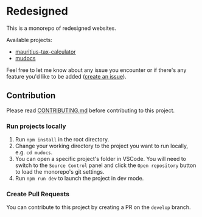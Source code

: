 # Redesigned

This is a monorepo of redesigned websites.

Available projects:

- [mauritius-tax-calculator](https://mauritius-tax-calculator.netlify.app)
- [mudocs](https://mu-docs.netlify.app)

Feel free to let me know about any issue you encounter or if there's any feature you'd like to be added ([create an issue](https://github.com/n-d-r-d-g/redesigned/issues)).

## Contribution

Please read [CONTRIBUTING.md](https://github.com/n-d-r-d-g/redesigned/blob/main/CONTRIBUTING.md) before contributing to this project.

### Run projects locally

1. Run `npm install` in the root directory.
2. Change your working directory to the project you want to run locally, e.g. `cd mudocs`.
3. You can open a specific project's folder in VSCode. You will need to switch to the `Source Control` panel and click the `Open repository` button to load the monorepo's git settings.
4. Run `npm run dev` to launch the project in dev mode.

### Create Pull Requests

You can contribute to this project by creating a PR on the `develop` branch.
